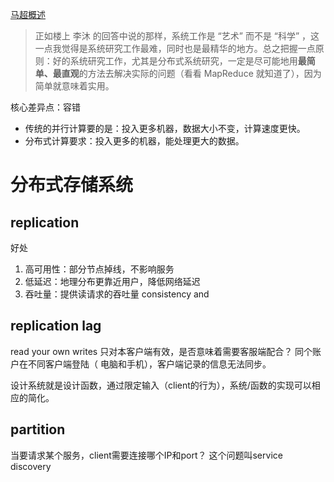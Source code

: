 [马超概述](https://www.zhihu.com/question/23645117/answer/124708083)
> 正如楼上 李沐 的回答中说的那样，系统工作是 “艺术” 而不是 “科学” ，这一点我觉得是系统研究工作最难，同时也是最精华的地方。总之把握一点原则：好的系统研究工作，尤其是分布式系统研究，一定是尽可能地用**最简单、最直观**的方法去解决实际的问题（看看 MapReduce 就知道了），因为简单就意味着实用。

核心差异点：容错
- 传统的并行计算要的是：投入更多机器，数据大小不变，计算速度更快。
- 分布式计算要求：投入更多的机器，能处理更大的数据。

# 分布式存储系统
## replication
好处
1. 高可用性：部分节点掉线，不影响服务
2. 低延迟：地理分布更靠近用户，降低网络延迟
3. 吞吐量：提供读请求的吞吐量
consistency and 

## replication lag
read your own writes
只对本客户端有效，是否意味着需要客服端配合？
同个账户在不同客户端登陆（  电脑和手机），客户端记录的信息无法同步。

设计系统就是设计函数，通过限定输入（client的行为），系统/函数的实现可以相应的简化。

## partition
当要请求某个服务，client需要连接哪个IP和port？
这个问题叫service discovery